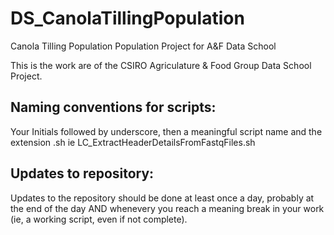 # DS_CanolaTillingPopulation
Canola Tilling Population Population Project for A&amp;F Data School

This is the work are of the CSIRO Agriculature & Food Group Data School Project.

## Naming conventions for scripts:
Your Initials followed by underscore, then a meaningful script name and the extension .sh
ie LC_ExtractHeaderDetailsFromFastqFiles.sh


## Updates to repository:
Updates to the repository should be done at least once a day, probably at the end of the day
AND whenevery you reach a meaning break in your work (ie, a working script, even if not complete).
